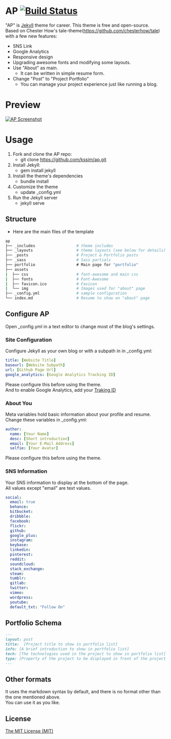 # AP  [![Build Status](https://travis-ci.org/kssim/ap.svg?branch=master)](https://travis-ci.org/kssim/ap.svg?branch=master)
"AP" is [Jekyll](https://jekyllrb.com/) theme for career. This theme is free and open-source.  
Based on Chester How's tale-theme(https://github.com/chesterhow/tale) with a few new features:  
* SNS Link
* Google Analytics
* Responsive design
* Upgrading awesome fonts and modifying some layouts.
* Use "About" as main.
  * It can be written in simple resume form.
* Change "Post" to "Project Portfolio"
  * You can manage your project experience just like running a blog.


# Preview
[![AP Screenshot](https://github.com/kssim/ap/blob/master/screenshot.png?raw=true)](https://kssim.github.io/ap/)


# Usage
1. Fork and clone the AP repo:
    * git clone https://github.com/kssim/ap.git
2. Install Jekyll:
    * gem install jekyll
3. Install the theme's dependencies
    * bundle install
4. Customize the theme
    * update _config.yml
5. Run the Jekyll server
    * jekyll serve


## Structure
* Here are the main files of the template
```bash
ap
├── _includes                  # theme includes
├── _layouts                   # theme layouts (see below for details)
├── _posts                     # Project & Portfolio posts
├── _sass                      # Sass partials
├── portfolio                  # Main page for "portfolio"
├── assets
|  ├── css                     # font-awesome and main css
|  ├── fonts                   # Font-Awesome
|  ├── favicon.ico             # Favicon
|  └── img                     # Images used for "about" page
├── _config.yml                # sample configuration
└── index.md                   # Resume to show on "about" page
```

## Configure AP
Open _config.yml in a text editor to change most of the blog's settings.


### Site Configuration
Configure Jekyll as your own blog or with a subpath in in _config.yml:  
```yml
title: [Website Title]
baseurl: [Website Subpath]
url: [Github Page Url]
google_analytics: [Google Analytics Tracking ID]
```
Please configure this before using the theme.  
And to enable Google Analytics, add your [Traking ID](https://support.google.com/analytics/answer/1008080?visit_id=1-636579797402349951-2693679291&rd=1)



### About You
Meta variables hold basic information about your profile and resume.  
Change these variables in _config.yml:  
```yml
author:
  name: [Your Name]
  desc: [Short introduction]
  email: [Your E-Mail Address]
  selfie: [Your Avatar]
```
Please configure this before using the theme.



### SNS Information
Your SNS information to display at the bottom of the page.  
All values except "email" are text values.  
```yml
social:
  email: true
  behance:
  bitbucket:
  dribbble:
  facebook:
  flickr:
  github:
  google_plus:
  instagram:
  keybase:
  linkedin:
  pinterest:
  reddit:
  soundcloud:
  stack_exchange:
  steam:
  tumblr:
  gitlab:
  twitter:
  vimeo:
  wordpress:
  youtube:
  default_txt: "Follow On"
```


## Portfolio Schema
```markdown
---
layout: post
title:  [Project title to show in portfolio list]
info: [A brief introduction to show in portfolio list]
tech: [The technologies used in the project to show in portfolio list]
type: [Property of the project to be displayed in front of the project's info(toy or company name)]
---
```

## Other formats
It uses the markdown syntax by default, and there is no format other than the one mentioned above.  
You can use it as you like.  


## License
[The MIT License (MIT)](https://raw.githubusercontent.com/kssim/ap/master/LICENSE)
